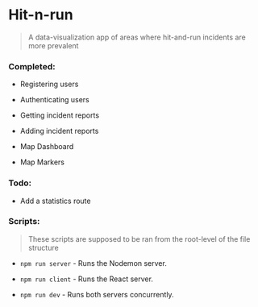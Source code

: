 # Hit-n-run

> A data-visualization app of areas where hit-and-run incidents are more prevalent

### Completed:

* Registering users

* Authenticating users

* Getting incident reports

* Adding incident reports

* Map Dashboard

* Map Markers

### Todo:

* Add a statistics route

### Scripts:

> These scripts are supposed to be ran from the root-level of the file structure

* `npm run server` - Runs the Nodemon server.

* `npm run client` - Runs the React server.

* `npm run dev` - Runs both servers concurrently.
